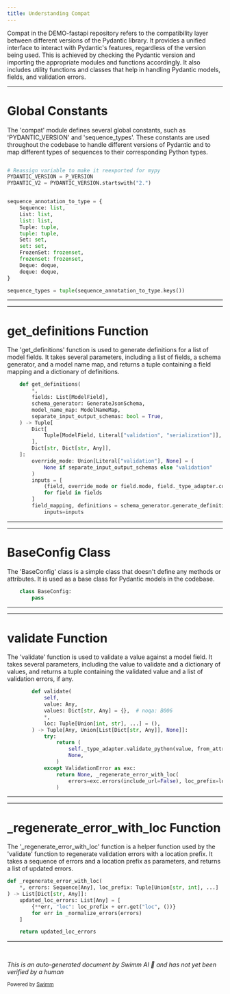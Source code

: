 ```yaml
---
title: Understanding Compat
---
```

Compat in the DEMO-fastapi repository refers to the compatibility layer between different versions of the Pydantic library. It provides a unified interface to interact with Pydantic's features, regardless of the version being used. This is achieved by checking the Pydantic version and importing the appropriate modules and functions accordingly. It also includes utility functions and classes that help in handling Pydantic models, fields, and validation errors.

<SwmSnippet path="/fastapi/_compat.py" line="26">

---

# Global Constants

The 'compat' module defines several global constants, such as 'PYDANTIC_VERSION' and 'sequence_types'. These constants are used throughout the codebase to handle different versions of Pydantic and to map different types of sequences to their corresponding Python types.

```python

# Reassign variable to make it reexported for mypy
PYDANTIC_VERSION = P_VERSION
PYDANTIC_V2 = PYDANTIC_VERSION.startswith("2.")


sequence_annotation_to_type = {
    Sequence: list,
    List: list,
    list: list,
    Tuple: tuple,
    tuple: tuple,
    Set: set,
    set: set,
    FrozenSet: frozenset,
    frozenset: frozenset,
    Deque: deque,
    deque: deque,
}

sequence_types = tuple(sequence_annotation_to_type.keys())
```

---

</SwmSnippet>

<SwmSnippet path="/fastapi/_compat.py" line="210">

---

# get_definitions Function

The 'get_definitions' function is used to generate definitions for a list of model fields. It takes several parameters, including a list of fields, a schema generator, and a model name map, and returns a tuple containing a field mapping and a dictionary of definitions.

```python
    def get_definitions(
        *,
        fields: List[ModelField],
        schema_generator: GenerateJsonSchema,
        model_name_map: ModelNameMap,
        separate_input_output_schemas: bool = True,
    ) -> Tuple[
        Dict[
            Tuple[ModelField, Literal["validation", "serialization"]], JsonSchemaValue
        ],
        Dict[str, Dict[str, Any]],
    ]:
        override_mode: Union[Literal["validation"], None] = (
            None if separate_input_output_schemas else "validation"
        )
        inputs = [
            (field, override_mode or field.mode, field._type_adapter.core_schema)
            for field in fields
        ]
        field_mapping, definitions = schema_generator.generate_definitions(
            inputs=inputs
```

---

</SwmSnippet>

<SwmSnippet path="/fastapi/_compat.py" line="79">

---

# BaseConfig Class

The 'BaseConfig' class is a simple class that doesn't define any methods or attributes. It is used as a base class for Pydantic models in the codebase.

```python
    class BaseConfig:
        pass
```

---

</SwmSnippet>

<SwmSnippet path="/fastapi/_compat.py" line="118">

---

# validate Function

The 'validate' function is used to validate a value against a model field. It takes several parameters, including the value to validate and a dictionary of values, and returns a tuple containing the validated value and a list of validation errors, if any.

```python
        def validate(
            self,
            value: Any,
            values: Dict[str, Any] = {},  # noqa: B006
            *,
            loc: Tuple[Union[int, str], ...] = (),
        ) -> Tuple[Any, Union[List[Dict[str, Any]], None]]:
            try:
                return (
                    self._type_adapter.validate_python(value, from_attributes=True),
                    None,
                )
            except ValidationError as exc:
                return None, _regenerate_error_with_loc(
                    errors=exc.errors(include_url=False), loc_prefix=loc
                )
```

---

</SwmSnippet>

<SwmSnippet path="/fastapi/_compat.py" line="517">

---

# \_regenerate_error_with_loc Function

The '\_regenerate_error_with_loc' function is a helper function used by the 'validate' function to regenerate validation errors with a location prefix. It takes a sequence of errors and a location prefix as parameters, and returns a list of updated errors.

```python
def _regenerate_error_with_loc(
    *, errors: Sequence[Any], loc_prefix: Tuple[Union[str, int], ...]
) -> List[Dict[str, Any]]:
    updated_loc_errors: List[Any] = [
        {**err, "loc": loc_prefix + err.get("loc", ())}
        for err in _normalize_errors(errors)
    ]

    return updated_loc_errors
```

---

</SwmSnippet>

&nbsp;

*This is an auto-generated document by Swimm AI 🌊 and has not yet been verified by a human*

<SwmMeta version="3.0.0" repo-id="Z2l0aHViJTNBJTNBREVNTy1mYXN0YXBpJTNBJTNBZ2lsYWRuYXZvdA==" repo-name="DEMO-fastapi" doc-type="overview"><sup>Powered by [Swimm](/)</sup></SwmMeta>
